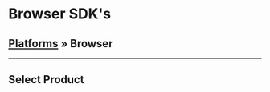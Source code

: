 # Browser SDK's

## [Platforms](/platforms/) &raquo; Browser

---

## Select Product

[![UMFA](../assets/spcr.gif ':class=product-umfa')](browser/umfa/)
[![UMFA](../assets/spcr.gif ':class=product-fido')](browser/fido/)

